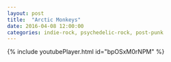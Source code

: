 ```yaml
---
layout: post
title:  "Arctic Monkeys"
date: 2016-04-08 12:00:00
categories: indie-rock, psychedelic-rock, post-punk
---
```

{% include youtubePlayer.html id="bpOSxM0rNPM" %}
